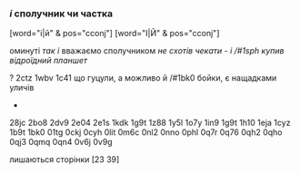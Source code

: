 ### _і_ сполучник чи частка

[word="і|й" & pos="cconj"]
[word="І|Й" & pos="cconj"]

оминуті _так і_
вважаємо сполучником _не схотів чекати -	і /#1sph	купив відроїдний планшет_


?
2ctz
1wbv
1c41
що гуцули, а можливо	й /#1bk0	бойки, є нащадками уличів


+
28jc
2bo8
2dv9
2e04
2e1s
1kdk
1g9t
1z88
1y5l
1o7y
1in9
1g9t
1h10
1eja
1cyz
1b9t
1bk0
01tg
0ckj
0cyh
0lit
0m6c
0nl2
0nno
0phl
0q7r
0q76
0qh2
0qho
0qj3
0qmq
0qn4
0v6j
0v9g


лишаються сторінки [23 39]
